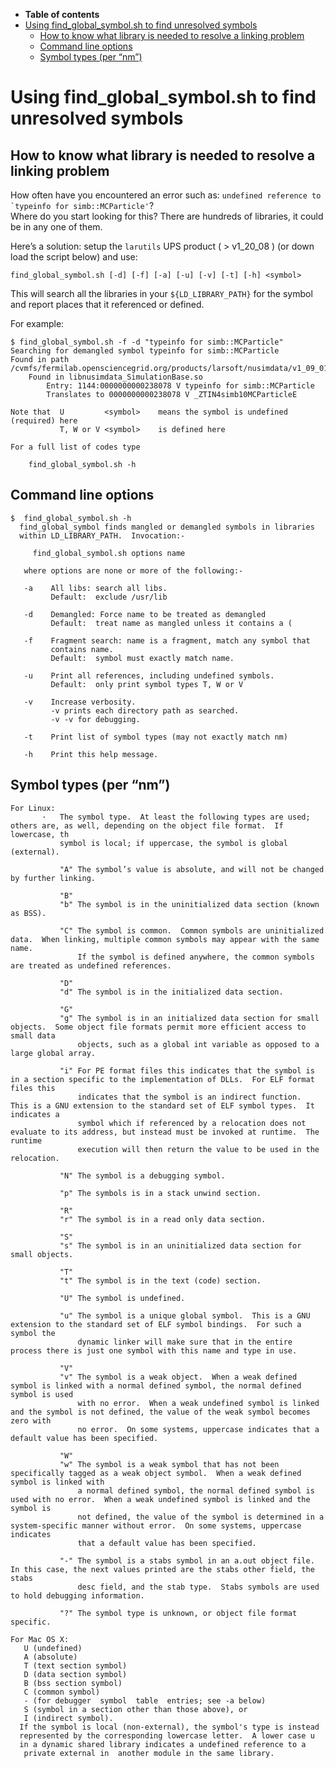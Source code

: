 -   **Table of contents**
-   [Using find\_global\_symbol.sh to find unresolved symbols](#Using-find_global_symbolsh-to-find-unresolved-symbols)
    -   [How to know what library is needed to resolve a linking problem](#How-to-know-what-library-is-needed-to-resolve-a-linking-problem)
    -   [Command line options](#Command-line-options)
    -   [Symbol types (per “nm”)](#Symbol-types-per-nm)

Using find\_global\_symbol.sh to find unresolved symbols
===================================================================================================================

How to know what library is needed to resolve a linking problem
------------------------------------------------------------------------------------------------------------------------------------

How often have you encountered an error such as: `` undefined reference to `typeinfo for simb::MCParticle' ``?\
Where do you start looking for this? There are hundreds of libraries, it could be in any one of them.

Here’s a solution: setup the `larutils` UPS product ( \> v1\_20\_08 ) (or down load the script below) and use:

    find_global_symbol.sh [-d] [-f] [-a] [-u] [-v] [-t] [-h] <symbol>

This will search all the libraries in your `${LD_LIBRARY_PATH}` for the symbol and report places that it referenced or defined.

For example:

    $ find_global_symbol.sh -f -d "typeinfo for simb::MCParticle" 
    Searching for demangled symbol typeinfo for simb::MCParticle
    Found in path /cvmfs/fermilab.opensciencegrid.org/products/larsoft/nusimdata/v1_09_01/slf6.x86_64.e15.debug/lib/...
        Found in libnusimdata_SimulationBase.so
            Entry: 1144:0000000000238078 V typeinfo for simb::MCParticle
            Translates to 0000000000238078 V _ZTIN4simb10MCParticleE

    Note that  U         <symbol>    means the symbol is undefined (required) here
               T, W or V <symbol>    is defined here

    For a full list of codes type

        find_global_symbol.sh -h

Command line options
----------------------------------------------

    $  find_global_symbol.sh -h 
      find_global_symbol finds mangled or demangled symbols in libraries
      within LD_LIBRARY_PATH.  Invocation:-

         find_global_symbol.sh options name

       where options are none or more of the following:-

       -a    All libs: search all libs.
             Default:  exclude /usr/lib

       -d    Demangled: Force name to be treated as demangled
             Default:  treat name as mangled unless it contains a (

       -f    Fragment search: name is a fragment, match any symbol that
             contains name.
             Default:  symbol must exactly match name.

       -u    Print all references, including undefined symbols.
             Default:  only print symbol types T, W or V

       -v    Increase verbosity.
             -v prints each directory path as searched.
             -v -v for debugging.

       -t    Print list of symbol types (may not exactly match nm)

       -h    Print this help message.

Symbol types (per “nm”)
------------------------------------------------

    For Linux:
           ·   The symbol type.  At least the following types are used; others are, as well, depending on the object file format.  If lowercase, th
               symbol is local; if uppercase, the symbol is global (external).

               "A" The symbol’s value is absolute, and will not be changed by further linking.

               "B" 
               "b" The symbol is in the uninitialized data section (known as BSS).

               "C" The symbol is common.  Common symbols are uninitialized data.  When linking, multiple common symbols may appear with the same name.
                   If the symbol is defined anywhere, the common symbols are treated as undefined references.

               "D" 
               "d" The symbol is in the initialized data section.

               "G" 
               "g" The symbol is in an initialized data section for small objects.  Some object file formats permit more efficient access to small data
                   objects, such as a global int variable as opposed to a large global array.

               "i" For PE format files this indicates that the symbol is in a section specific to the implementation of DLLs.  For ELF format files this
                   indicates that the symbol is an indirect function.  This is a GNU extension to the standard set of ELF symbol types.  It indicates a
                   symbol which if referenced by a relocation does not evaluate to its address, but instead must be invoked at runtime.  The runtime
                   execution will then return the value to be used in the relocation.

               "N" The symbol is a debugging symbol.

               "p" The symbols is in a stack unwind section.

               "R" 
               "r" The symbol is in a read only data section.

               "S" 
               "s" The symbol is in an uninitialized data section for small objects.

               "T" 
               "t" The symbol is in the text (code) section.

               "U" The symbol is undefined.

               "u" The symbol is a unique global symbol.  This is a GNU extension to the standard set of ELF symbol bindings.  For such a symbol the
                   dynamic linker will make sure that in the entire process there is just one symbol with this name and type in use.

               "V" 
               "v" The symbol is a weak object.  When a weak defined symbol is linked with a normal defined symbol, the normal defined symbol is used
                   with no error.  When a weak undefined symbol is linked and the symbol is not defined, the value of the weak symbol becomes zero with
                   no error.  On some systems, uppercase indicates that a default value has been specified.

               "W" 
               "w" The symbol is a weak symbol that has not been specifically tagged as a weak object symbol.  When a weak defined symbol is linked with
                   a normal defined symbol, the normal defined symbol is used with no error.  When a weak undefined symbol is linked and the symbol is
                   not defined, the value of the symbol is determined in a system-specific manner without error.  On some systems, uppercase indicates
                   that a default value has been specified.

               "-" The symbol is a stabs symbol in an a.out object file.  In this case, the next values printed are the stabs other field, the stabs
                   desc field, and the stab type.  Stabs symbols are used to hold debugging information.

               "?" The symbol type is unknown, or object file format specific.

    For Mac OS X:
       U (undefined)
       A (absolute)
       T (text section symbol)
       D (data section symbol)
       B (bss section symbol)
       C (common symbol)
       - (for debugger  symbol  table  entries; see -a below)
       S (symbol in a section other than those above), or
       I (indirect symbol).
      If the symbol is local (non-external), the symbol's type is instead
      represented by the corresponding lowercase letter.  A lower case u
      in a dynamic shared library indicates a undefined reference to a
       private external in  another module in the same library.

